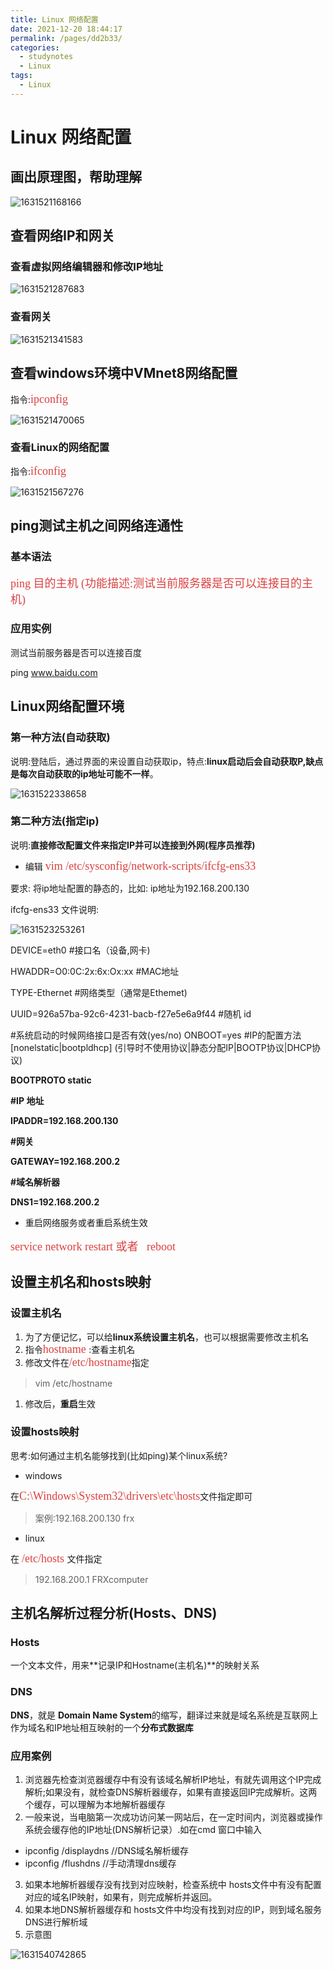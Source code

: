 ```yaml
---
title: Linux 网络配置
date: 2021-12-20 18:44:17
permalink: /pages/dd2b33/
categories:
  - studynotes
  - Linux
tags:
  - Linux
---
```

# Linux 网络配置

## 画出原理图，帮助理解

![1631521168166](./images/11/01.png)

## 查看网络IP和网关

### 查看虚拟网络编辑器和修改IP地址

![1631521287683](./images/11/02.png)

### 查看网关

![1631521341583](./images/11/03.png)

## 查看windows环境中VMnet8网络配置

指令:<font color=#DC4040 size=4 face="黑体">ipconfig</font>

![1631521470065](./images/11/04.png)

### 查看Linux的网络配置

指令:<font color=#DC4040 size=4 face="黑体">ifconfig</font>

![1631521567276](./images/11/05.png)

## ping测试主机之间网络连通性

### 基本语法

<font color=#DC4040 size=4 face="黑体">ping 目的主机 (功能描述:测试当前服务器是否可以连接目的主机)</font>

### 应用实例

测试当前服务器是否可以连接百度

ping www.baidu.com

## Linux网络配置环境

### 第一种方法(自动获取)

说明:登陆后，通过界面的来设置自动获取ip，特点:**linux启动后会自动获取P,缺点是每次自动获取的ip地址可能不一样**。

![1631522338658](./images/11/06.png)

### 第二种方法(指定ip)

说明:**直接修改配置文件来指定IP并可以连接到外网(程序员推荐)**

+ 编辑 <font color=#DC4040 size=4 face="黑体">vim /etc/sysconfig/network-scripts/ifcfg-ens33</font>

要求: 将ip地址配置的静态的，比如: ip地址为192.168.200.130

ifcfg-ens33 文件说明:

![1631523253261](./images/11/07.png)

DEVICE=eth0                                  #接口名（设备,网卡)

HWADDR=O0:0C:2x:6x:Ox:xx     #MAC地址

TYPE-Ethernet                              #网络类型（通常是Ethemet)

UUID=926a57ba-92c6-4231-bacb-f27e5e6a9f44   #随机 id

#系统启动的时候网络接口是否有效(yes/no)
ONBOOT=yes
#IP的配置方法[nonelstatic|bootpldhcp] (引导时不使用协议|静态分配IP|BOOTP协议|DHCP协议)

**BOOTPROTO static**

**#IP 地址**

**IPADDR=192.168.200.130**

**#网关**

**GATEWAY=192.168.200.2**

**#域名解析器**

**DNS1=192.168.200.2**

+ 重启网络服务或者重启系统生效

<font color=#DC4040 size=4 face="黑体">service network restart 或者   reboot</font>

## 设置主机名和hosts映射

### 设置主机名

1. 为了方便记忆，可以给**linux系统设置主机名**，也可以根据需要修改主机名
2. 指令<font color=#DC4040 size=4 face="黑体">hostname </font>:查看主机名
3. 修改文件在<font color=#DC4040 size=4 face="黑体">/etc/hostname</font>指定

> vim  /etc/hostname

1. 修改后，**重启**生效

### 设置hosts映射

思考:如何通过主机名能够找到(比如ping)某个linux系统?

+ windows

在<font color=#DC4040 size=4 face="黑体">C:\Windows\System32\drivers\etc\hosts</font>文件指定即可

> 案例:192.168.200.130 frx

+ linux

在 <font color=#DC4040 size=4 face="黑体">/etc/hosts </font>文件指定

> 192.168.200.1 FRXcomputer

## 主机名解析过程分析(Hosts、DNS)

### Hosts

一个文本文件，用来**记录IP和Hostname(主机名)**的映射关系

### DNS

**DNS**，就是 **Domain Name System**的缩写，翻译过来就是域名系统是互联网上作为域名和IP地址相互映射的一个**分布式数据库**

### 应用案例

1. 浏览器先检查浏览器缓存中有没有该域名解析IP地址，有就先调用这个IP完成解析;如果没有，就检查DNS解析器缓存，如果有直接返回IP完成解析。这两个缓存，可以理解为本地解析器缓存
2. 一般来说，当电脑第一次成功访问某一网站后，在一定时间内，浏览器或操作系统会缓存他的IP地址(DNS解析记录）.如在cmd 窗口中输入

+ ipconfig /displaydns    //DNS域名解析缓存
+ ipconfig /flushdns        //手动清理dns缓存

3. 如果本地解析器缓存没有找到对应映射，检查系统中 hosts文件中有没有配置对应的域名IP映射，如果有，则完成解析并返回。
4. 如果本地DNS解析器缓存和 hosts文件中均没有找到对应的IP，则到域名服务DNS进行解析域
5. 示意图

![1631540742865](./images/11/08.png)

